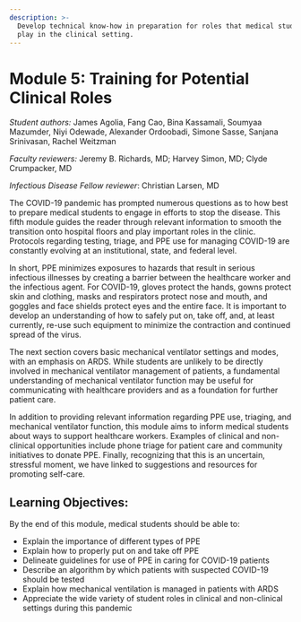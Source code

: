 ```yaml
---
description: >-
  Develop technical know-how in preparation for roles that medical students may
  play in the clinical setting.
---
```


# Module 5: Training for Potential Clinical Roles

_Student authors:_ James Agolia, Fang Cao, Bina Kassamali, Soumyaa Mazumder, Niyi Odewade, Alexander Ordoobadi, Simone Sasse, Sanjana Srinivasan, Rachel Weitzman 

_Faculty reviewers:_ Jeremy B. Richards, MD; Harvey Simon, MD; Clyde Crumpacker, MD

_Infectious Disease Fellow reviewer_: Christian Larsen, MD

The COVID-19 pandemic has prompted numerous questions as to how best to prepare medical students to engage in efforts to stop the disease. This fifth module guides the reader through relevant information to smooth the transition onto hospital floors and play important roles in the clinic. Protocols regarding testing, triage, and PPE use for managing COVID-19 are constantly evolving at an institutional, state, and federal level.

In short, PPE minimizes exposures to hazards that result in serious infectious illnesses by creating a barrier between the healthcare worker and the infectious agent. For COVID-19, gloves protect the hands, gowns protect skin and clothing, masks and respirators protect nose and mouth, and goggles and face shields protect eyes and the entire face.  It is important to develop an understanding of how to safely put on, take off, and, at least currently, re-use such equipment to minimize the contraction and continued spread of the virus. 

The next section covers basic mechanical ventilator settings and modes, with an emphasis on ARDS. While students are unlikely to be directly involved in mechanical ventilator management of patients, a fundamental understanding of mechanical ventilator function may be useful for communicating with healthcare providers and as a foundation for further patient care. 

In addition to providing relevant information regarding PPE use, triaging, and mechanical ventilator function, this module aims to inform medical students about ways to support healthcare workers. Examples of clinical and non-clinical opportunities include phone triage for patient care and community initiatives to donate PPE. Finally, recognizing that this is an uncertain, stressful moment, we have linked to suggestions and resources for promoting self-care.  

## Learning Objectives:

By the end of this module, medical students should be able to:

* Explain the importance of different types of PPE
* Explain how to properly put on and take off PPE
* Delineate guidelines for use of PPE in caring for COVID-19 patients
* Describe an algorithm by which patients with suspected COVID-19 should be tested
* Explain how mechanical ventilation is managed in patients with ARDS
* Appreciate the wide variety of student roles in clinical and non-clinical settings during this pandemic


